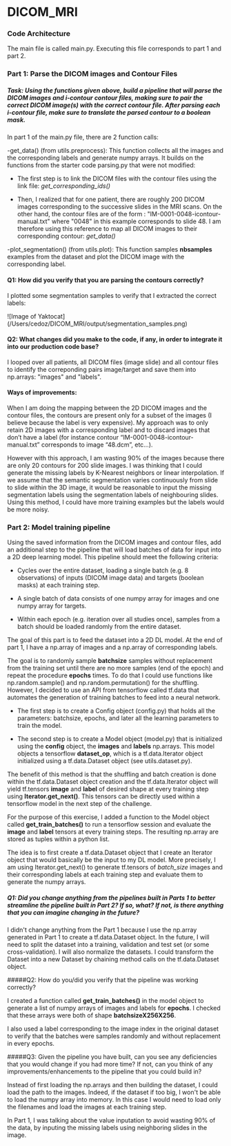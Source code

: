 # DICOM_MRI


### Code Architecture

The main file is called main.py. Executing this file corresponds to part 1 and part 2.


### Part 1: Parse the DICOM images and Contour Files

##### Task: Using the functions given above, build a pipeline that will parse the DICOM images and i-contour contour files, making sure to pair the correct DICOM image(s) with the correct contour file. After parsing each i-contour file, make sure to translate the parsed contour to a boolean mask.

In part 1 of the main.py file, there are 2 function calls:

-get_data() (from utils.preprocess): This function collects all the images and the corresponding labels and generate numpy arrays. It builds on the functions from the starter code parsing.py that were not modified:

* The first step is to link the DICOM files with the contour files using the link file: *get\_corresponding\_ids()*

* Then, I realized that for one patient, there are roughly 200 DICOM images corresponding to the successive slides in the MRI scans. On the other hand, the contour files are of the form : "IM-0001-0048-icontour-manual.txt" where "0048" in this example corresponds to slide 48. I am therefore using this reference to map all DICOM images to their corresponding contour: *get\_data()*

-plot_segmentation() (from utils.plot): This function samples **nbsamples** examples from the dataset and plot the DICOM image with the corresponding label. 

#### Q1: How did you verify that you are parsing the contours correctly?

I plotted some segmentation samples to verify that I extracted the correct labels:

![Image of Yaktocat]
(/Users/cedoz/DICOM_MRI/output/segmentation_samples.png)


#### Q2: What changes did you make to the code, if any, in order to integrate it into our production code base?
 
I looped over all patients, all DICOM files (image slide) and all contour files to identify the correponding pairs image/target and save them into np.arrays: "images" and "labels".


#### Ways of improvements:
When I am doing the mapping between the 2D DICOM images and the contour files, the contours are present only for a subset of the images (I believe because the label is very expensive). My approach was to only retain 2D images with a corresponding label and to discard images that don’t have a label (for instance contour “IM-0001-0048-icontour-manual.txt” corresponds to image “48.dcm”, etc…).

However with this approach, I am wasting 90% of the images because there are only 20 contours for 200 slide images. I was thinking that I could generate the missing labels by K-Nearest neighbors or linear interpolation. If we assume that the semantic segmentation varies continuously from slide to slide within the 3D image, it would be reasonable to input the missing segmentation labels using the segmentation labels of neighbouring slides. Using this method, I could have more training examples but the labels would be more noisy.


### Part 2: Model training pipeline
 

Using the saved information from the DICOM images and contour files, add an additional step to the pipeline that will load batches of data for input into a 2D deep learning model. This pipeline should meet the following criteria:
 
* Cycles over the entire dataset, loading a single batch (e.g. 8 observations) of inputs (DICOM image data) and targets
(boolean masks) at each training step.
 
* A single batch of data consists of one numpy array for images and one numpy array for targets.

* Within each epoch (e.g. iteration over all studies once), samples from a batch should be loaded randomly from the
entire dataset.
 
The goal of this part is to feed the dataset into a 2D DL model. At the end of part 1, I have a np.array of images and a np.array of corresponding labels.

The goal is to randomly sample **batchsize** samples without replacement from the training set until there are no more samples (end of the epoch) and repeat the procedure **epochs** times. To do that I could use functions like np.random.sample() and np.random.permutation() for the shuffling. However, I decided to use an API from tensorflow called tf.data that automates the generation of training batches to feed into a neural network. 

* The first step is to create a Config object (config.py) that holds all the parameters: batchsize, epochs, and later all the learning parameters to train the model.

* The second step is to create a Model object (model.py) that is initialized using the **config** object, the **images** and **labels** np.arrays. This model objects a tensorflow **dataset\_op**, which is a tf.data.Iterator object initialized using a tf.data.Dataset object (see utils.dataset.py).

The benefit of this method is that the shuffling and batch creation is done within the tf.data.Dataset object creation and the tf.data.Iterator object will yield tf.tensors **image** and **label** of desired shape at every training step using **Iterator.get_next()**. This tensors can be directly used within a tensorflow model in the next step of the challenge.

For the purpose of this exercise, I added a function to the Model object called **get\_train\_batches()** to run a tensorflow session and evaluate the **image** and **label** tensors at every training steps. The resulting np.array are stored as tuples within a python list.

The idea is to first create a tf.data.Dataset object that  I create an Iterator object that would basically be the input to my DL model. More precisely, I am using Iterator.get_next() to generate tf.tensors  of *batch_size* images and their corresponding labels at each training step and evaluate them to generate the numpy arrays.



##### Q1: Did you change anything from the pipelines built in Parts 1 to better streamline the pipeline built in Part 2? If so, what? If not, is there anything that you can imagine changing in the future?

I didn't change anything from the Part 1 because I use the np.array generated in Part 1 to create a tf.data.Dataset object. In the future, I will need to split the dataset into a training, validation and test set (or some cross-validation). I will also normalize the datasets. I could transform the Dataset into a new Dataset by chaining method calls on the tf.data.Dataset object.
 
 
#####Q2: How do you/did you verify that the pipeline was working correctly?
 
I created a function called **get\_train\_batches()** in the model object to generate a list of numpy arrays of images and labels for **epochs**. I checked that these arrays were both of shape **batchsizeX256X256**.

I also used a label corresponding to the image index in the original dataset to verify that the batches were samples randomly and without replacement in every epochs.
 
#####Q3: Given the pipeline you have built, can you see any deficiencies that you would change if you had more time? If not, can you think of any improvements/enhancements to the pipeline that you could build in?

Instead of first loading the np.arrays and then building the dataset, I could load the path to the images. Indeed, if the dataset if too big, I won't be able to load the numpy array into memory. In this case I would need to load only the filenames and load the images at each training step.

In Part 1, I was talking about the value inputation to avoid wasting 90% of the data, by inputing the missing labels using neighboring slides in the image.
 